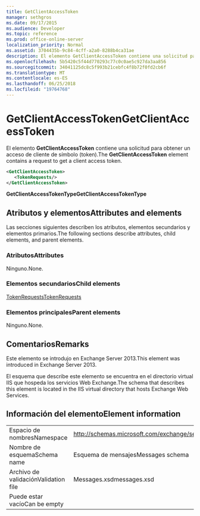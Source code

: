 ```yaml
---
title: GetClientAccessToken
manager: sethgros
ms.date: 09/17/2015
ms.audience: Developer
ms.topic: reference
ms.prod: office-online-server
localization_priority: Normal
ms.assetid: 3704435b-9c84-4cff-a2a0-8288b4ca31ae
description: El elemento GetClientAccessToken contiene una solicitud para obtener un acceso de cliente de símbolo (token).
ms.openlocfilehash: 5b5420c5f44d770293c77c0c0ae5c927da3aa856
ms.sourcegitcommit: 34041125dc8c5f993b21cebfc4f8b72f0fd2cb6f
ms.translationtype: MT
ms.contentlocale: es-ES
ms.lasthandoff: 06/25/2018
ms.locfileid: "19764768"
---
```

# <a name="getclientaccesstoken"></a><span data-ttu-id="6905b-103">GetClientAccessToken</span><span class="sxs-lookup"><span data-stu-id="6905b-103">GetClientAccessToken</span></span>

<span data-ttu-id="6905b-104">El elemento **GetClientAccessToken** contiene una solicitud para obtener un acceso de cliente de símbolo (token).</span><span class="sxs-lookup"><span data-stu-id="6905b-104">The **GetClientAccessToken** element contains a request to get a client access token.</span></span> 
  
```XML
<GetClientAccessToken>
   <TokenRequests/>
</GetClientAccessToken>
```

 <span data-ttu-id="6905b-105">**GetClientAccessTokenType**</span><span class="sxs-lookup"><span data-stu-id="6905b-105">**GetClientAccessTokenType**</span></span>
## <a name="attributes-and-elements"></a><span data-ttu-id="6905b-106">Atributos y elementos</span><span class="sxs-lookup"><span data-stu-id="6905b-106">Attributes and elements</span></span>

<span data-ttu-id="6905b-107">Las secciones siguientes describen los atributos, elementos secundarios y elementos primarios.</span><span class="sxs-lookup"><span data-stu-id="6905b-107">The following sections describe attributes, child elements, and parent elements.</span></span>
  
### <a name="attributes"></a><span data-ttu-id="6905b-108">Atributos</span><span class="sxs-lookup"><span data-stu-id="6905b-108">Attributes</span></span>

<span data-ttu-id="6905b-109">Ninguno.</span><span class="sxs-lookup"><span data-stu-id="6905b-109">None.</span></span>
  
### <a name="child-elements"></a><span data-ttu-id="6905b-110">Elementos secundarios</span><span class="sxs-lookup"><span data-stu-id="6905b-110">Child elements</span></span>

[<span data-ttu-id="6905b-111">TokenRequests</span><span class="sxs-lookup"><span data-stu-id="6905b-111">TokenRequests</span></span>](tokenrequests.md)
  
### <a name="parent-elements"></a><span data-ttu-id="6905b-112">Elementos principales</span><span class="sxs-lookup"><span data-stu-id="6905b-112">Parent elements</span></span>

<span data-ttu-id="6905b-113">Ninguno.</span><span class="sxs-lookup"><span data-stu-id="6905b-113">None.</span></span>
  
## <a name="remarks"></a><span data-ttu-id="6905b-114">Comentarios</span><span class="sxs-lookup"><span data-stu-id="6905b-114">Remarks</span></span>

<span data-ttu-id="6905b-115">Este elemento se introdujo en Exchange Server 2013.</span><span class="sxs-lookup"><span data-stu-id="6905b-115">This element was introduced in Exchange Server 2013.</span></span>
  
<span data-ttu-id="6905b-116">El esquema que describe este elemento se encuentra en el directorio virtual IIS que hospeda los servicios Web Exchange.</span><span class="sxs-lookup"><span data-stu-id="6905b-116">The schema that describes this element is located in the IIS virtual directory that hosts Exchange Web Services.</span></span>
  
## <a name="element-information"></a><span data-ttu-id="6905b-117">Información del elemento</span><span class="sxs-lookup"><span data-stu-id="6905b-117">Element information</span></span>

|||
|:-----|:-----|
|<span data-ttu-id="6905b-118">Espacio de nombres</span><span class="sxs-lookup"><span data-stu-id="6905b-118">Namespace</span></span>  <br/> |http://schemas.microsoft.com/exchange/services/2006/messages  <br/> |
|<span data-ttu-id="6905b-119">Nombre de esquema</span><span class="sxs-lookup"><span data-stu-id="6905b-119">Schema name</span></span>  <br/> |<span data-ttu-id="6905b-120">Esquema de mensajes</span><span class="sxs-lookup"><span data-stu-id="6905b-120">Messages schema</span></span>  <br/> |
|<span data-ttu-id="6905b-121">Archivo de validación</span><span class="sxs-lookup"><span data-stu-id="6905b-121">Validation file</span></span>  <br/> |<span data-ttu-id="6905b-122">Messages.xsd</span><span class="sxs-lookup"><span data-stu-id="6905b-122">messages.xsd</span></span>  <br/> |
|<span data-ttu-id="6905b-123">Puede estar vacío</span><span class="sxs-lookup"><span data-stu-id="6905b-123">Can be empty</span></span>  <br/> ||
   

